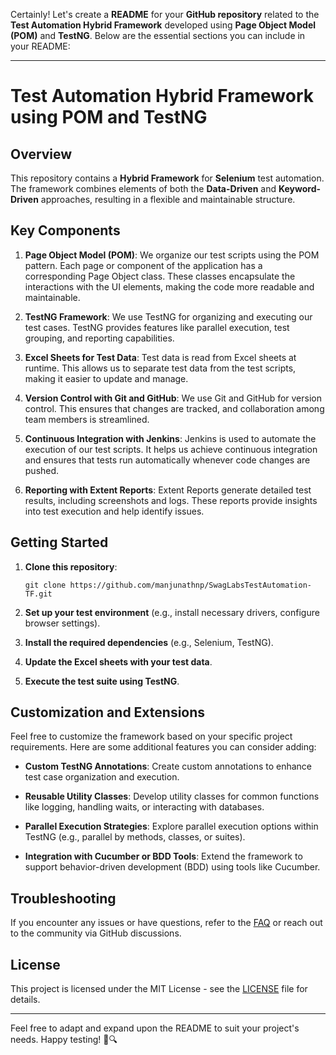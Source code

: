 Certainly! Let's create a **README** for your **GitHub repository** related to the **Test Automation Hybrid Framework** developed using **Page Object Model (POM)** and **TestNG**. Below are the essential sections you can include in your README:

---

# Test Automation Hybrid Framework using POM and TestNG

## Overview
This repository contains a **Hybrid Framework** for **Selenium** test automation. The framework combines elements of both the **Data-Driven** and **Keyword-Driven** approaches, resulting in a flexible and maintainable structure.

## Key Components
1. **Page Object Model (POM)**: We organize our test scripts using the POM pattern. Each page or component of the application has a corresponding Page Object class. These classes encapsulate the interactions with the UI elements, making the code more readable and maintainable.

2. **TestNG Framework**: We use TestNG for organizing and executing our test cases. TestNG provides features like parallel execution, test grouping, and reporting capabilities.

3. **Excel Sheets for Test Data**: Test data is read from Excel sheets at runtime. This allows us to separate test data from the test scripts, making it easier to update and manage.

4. **Version Control with Git and GitHub**: We use Git and GitHub for version control. This ensures that changes are tracked, and collaboration among team members is streamlined.

5. **Continuous Integration with Jenkins**: Jenkins is used to automate the execution of our test scripts. It helps us achieve continuous integration and ensures that tests run automatically whenever code changes are pushed.

6. **Reporting with Extent Reports**: Extent Reports generate detailed test results, including screenshots and logs. These reports provide insights into test execution and help identify issues.

## Getting Started
1. **Clone this repository**:
   ```
   git clone https://github.com/manjunathnp/SwagLabsTestAutomation-TF.git
   ```

2. **Set up your test environment** (e.g., install necessary drivers, configure browser settings).

3. **Install the required dependencies** (e.g., Selenium, TestNG).

4. **Update the Excel sheets with your test data**.

5. **Execute the test suite using TestNG**.

## Customization and Extensions
Feel free to customize the framework based on your specific project requirements. Here are some additional features you can consider adding:

- **Custom TestNG Annotations**: Create custom annotations to enhance test case organization and execution.

- **Reusable Utility Classes**: Develop utility classes for common functions like logging, handling waits, or interacting with databases.

- **Parallel Execution Strategies**: Explore parallel execution options within TestNG (e.g., parallel by methods, classes, or suites).

- **Integration with Cucumber or BDD Tools**: Extend the framework to support behavior-driven development (BDD) using tools like Cucumber.

## Troubleshooting
If you encounter any issues or have questions, refer to the [FAQ](FAQ.md) or reach out to the community via GitHub discussions.

## License
This project is licensed under the MIT License - see the [LICENSE](LICENSE) file for details.

---

Feel free to adapt and expand upon the README to suit your project's needs. Happy testing! 🚀🔍
